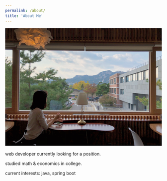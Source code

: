 ```yaml
---
permalink: /about/
title: 'About Me'
---
```


![image](/assets/images/profile_cafe.JPG)

web developer currently looking for a position.

studied math & economics in college.

current interests: java, spring boot
